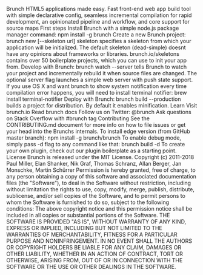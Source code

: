Brunch HTML5 applications made easy. Fast front-end web app build tool with simple declarative config, seamless incremental compilation for rapid development, an opinionated pipeline and workflow, and core support for source maps First steps Install Brunch with a simple node.js package manager command: npm install -g brunch Create a new Brunch project: brunch new [--skeleton url] skeleton specifies a skeleton from which your application will be initialized. The default skeleton (dead-simple) doesnt have any opinions about frameworks or libraries. brunch.io/skeletons contains over 50 boilerplate projects, which you can use to init your app from. Develop with Brunch: brunch watch --server tells Brunch to watch your project and incrementally rebuild it when source files are changed. The optional server flag launches a simple web server with push state support. If you use OS X and want brunch to show system notification every time compilation error happens, you will need to install terminal notifier: brew install terminal-notifier Deploy with Brunch: brunch build --production builds a project for distribution. By default it enables minification. Learn Visit brunch.io Read brunch docs Follow us on Twitter: @brunch Ask questions on Stack Overflow with #brunch tag Contributing See the CONTRIBUTING.md document for more info on how to file issues or get your head into the Brunchs internals. To install edge version (from GitHub master branch): npm install -g brunch/brunch To enable debug mode, simply pass -d flag to any command like that: brunch build -d To create your own plugin, check out our plugin boilerplate as a starting point. License Brunch is released under the MIT License. Copyright (c) 2011-2018 Paul Miller, Elan Shanker, Nik Graf, Thomas Schranz, Allan Berger, Jan Monschke, Martin Schürrer Permission is hereby granted, free of charge, to any person obtaining a copy of this software and associated documentation files (the "Software"), to deal in the Software without restriction, including without limitation the rights to use, copy, modify, merge, publish, distribute, sublicense, and/or sell copies of the Software, and to permit persons to whom the Software is furnished to do so, subject to the following conditions: The above copyright notice and this permission notice shall be included in all copies or substantial portions of the Software. THE SOFTWARE IS PROVIDED "AS IS", WITHOUT WARRANTY OF ANY KIND, EXPRESS OR IMPLIED, INCLUDING BUT NOT LIMITED TO THE WARRANTIES OF MERCHANTABILITY, FITNESS FOR A PARTICULAR PURPOSE AND NONINFRINGEMENT. IN NO EVENT SHALL THE AUTHORS OR COPYRIGHT HOLDERS BE LIABLE FOR ANY CLAIM, DAMAGES OR OTHER LIABILITY, WHETHER IN AN ACTION OF CONTRACT, TORT OR OTHERWISE, ARISING FROM, OUT OF OR IN CONNECTION WITH THE SOFTWARE OR THE USE OR OTHER DEALINGS IN THE SOFTWARE.